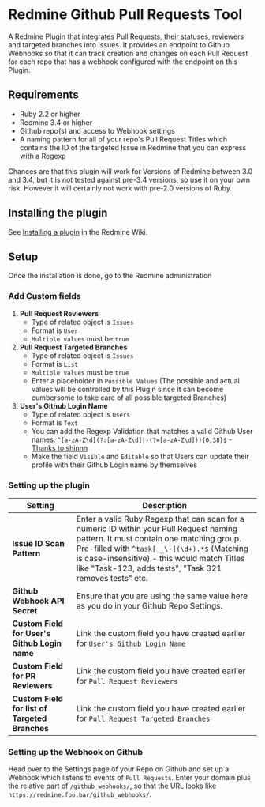 # Redmine Github Pull Requests Tool
A Redmine Plugin that integrates Pull Requests, their statuses, 
reviewers and targeted branches into Issues. It provides an endpoint
to Github Webhooks so that it can track creation and changes on each 
Pull Request for each repo that has a webhook configured with the endpoint
on this Plugin.

## Requirements
* Ruby 2.2 or higher
* Redmine 3.4 or higher
* Github repo(s) and access to Webhook settings
* A naming pattern for all of your repo's Pull Request Titles which contains 
the ID of the targeted Issue in Redmine that you can express with a Regexp

Chances are that this plugin will work for Versions of 
Redmine between 3.0 and 3.4, but it is not tested against pre-3.4 versions,
so use it on your own risk. However it will certainly not work with pre-2.0 
versions of Ruby.

## Installing the plugin
See [Installing a plugin](http://www.redmine.org/projects/redmine/wiki/Plugins) 
in the Redmine Wiki.

## Setup
Once the installation is done, go to the Redmine administration

### Add Custom fields
1. **Pull Request Reviewers**
    * Type of related object is `Issues`
    * Format is `User`
    * `Multiple values` must be `true`
2. **Pull Request Targeted Branches**
    * Type of related object is `Issues`
    * Format is `List`
    * `Multiple values` must be `true`
    * Enter a placeholder in `Possible Values` (The possible and actual values will
    be controlled by this Plugin since it can become cumbersome to take care of all 
    possible targeted Branches)
3. **User's Github Login Name**
    * Type of related object is `Users`
    * Format is `Text`
    * You can add the Regexp Validation that matches a valid Github User names: 
    `^[a-zA-Z\d](?:[a-zA-Z\d]|-(?=[a-zA-Z\d])){0,38}$` - 
    [Thanks to shinnn](https://github.com/shinnn/github-username-regex)
    * Make the field `Visible` and `Editable` so that Users can update their
    profile with their Github Login name by themselves

### Setting up the plugin
| Setting | Description |
| ------- | ----------- |
| **Issue ID Scan Pattern** | Enter a valid Ruby Regexp that can scan for a numeric ID within your Pull Request naming pattern. It must contain one matching group. Pre-filled with `^task[ _\-](\d+).*$` (Matching is case-insensitive) - this would match Titles like "Task-123, adds tests", "Task 321 removes tests" etc. |
| **Github Webhook API Secret** | Ensure that you are using the same value here as you do in your Github Repo Settings. |
| **Custom Field for User's Github Login name** | Link the custom field you have created earlier for `User's Github Login Name` |
| **Custom Field for PR Reviewers** | Link the custom field you have created earlier for  `Pull Request Reviewers` |
| **Custom Field for list of Targeted Branches** | Link the custom field you have created earlier for `Pull Request Targeted Branches` |

### Setting up the Webhook on Github
Head over to the Settings page of your Repo on Github and set up a Webhook which 
listens to events of `Pull Requests`. Enter your domain plus the relative part of 
`/github_webhooks/`, so that the URL looks like 
`https://redmine.foo.bar/github_webhooks/`.
